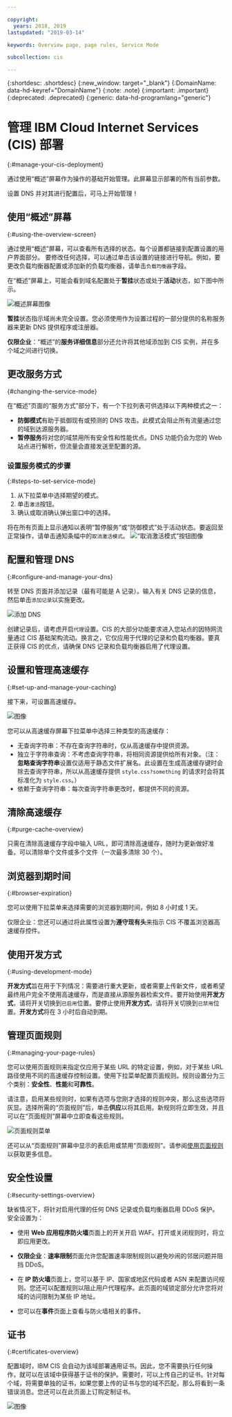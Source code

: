 ```yaml
---

copyright:
  years: 2018, 2019
lastupdated: "2019-03-14"

keywords: Overview page, page rules, Service Mode

subcollection: cis

---
```


{:shortdesc: .shortdesc}
{:new_window: target="_blank"}
{:DomainName: data-hd-keyref="DomainName"}
{:note: .note}
{:important: .important}
{:deprecated: .deprecated}
{:generic: data-hd-programlang="generic"}

# 管理 IBM Cloud Internet Services (CIS) 部署
{:#manage-your-cis-deployment}

通过使用“概述”屏幕作为操作的基础开始管理。此屏幕显示部署的所有当前参数。

设置 DNS 并对其进行配置后，可马上开始管理！

## 使用“概述”屏幕
{:#using-the-overview-screen}

通过使用“概述”屏幕，可以查看所有选择的状态。每个设置都链接到配置设置的用户界面部分。 要修改任何选择，可以通过单击该设置的链接进行导航。例如，要更改负载均衡器配置或添加新的负载均衡器，请单击`负载均衡器`字段。

在“概述”屏幕上，可能会看到域名配置处于**暂挂**状态或处于**活动**状态，如下图中所示。


![概述屏幕图像](images/overview-screen-configuration-summary.jpg)

**暂挂**状态指示域尚未完全设置。您必须使用作为设置过程的一部分提供的名称服务器来更新 DNS 提供程序或注册器。

**仅限企业**：“概述”的**服务详细信息**部分还允许将其他域添加到 CIS 实例，并在多个域之间进行切换。

## 更改服务方式
{#changing-the-service-mode}

在“概述”页面的“服务方式”部分下，有一个下拉列表可供选择以下两种模式之一：

* **防御模式**有助于抵御现有或预测的 DNS 攻击。此模式会阻止所有流量通过您的域到达源服务器。
* **暂停服务**将对您的域禁用所有安全性和性能优点。DNS 功能仍会为您的 Web 站点进行解析，但流量会直接发送至配置的源。 

### 设置服务模式的步骤
{:#steps-to-set-service-mode}

1. 从下拉菜单中选择期望的模式。
1. 单击`激活`按钮。
1. 确认或取消确认弹出窗口中的选择。

将在所有页面上显示通知以表明“暂停服务”或“防御模式”处于活动状态。要返回至正常操作，请单击通知条幅中的`取消激活模式`。
![“取消激活模式”按钮图像](images/deactivate-mode.png)


## 配置和管理 DNS
{:#configure-and-manage-your-dns}

转至 DNS 页面并添加记录（最有可能是 A 记录）。输入有关 DNS 记录的信息，然后单击`添加记录`以实施更改。

![添加 DNS](images/dns/create-a-type-record.png)

创建记录后，请考虑开启`代理`设置。CIS 的大部分功能要求进入您站点的因特网流量通过 CIS 基础架构流动。换言之，它仅应用于代理的记录和负载均衡器。要真正获得 CIS 的优点，请确保 DNS 记录和负载均衡器启用了代理设置。

## 设置和管理高速缓存
{:#set-up-and-manage-your-caching}

接下来，可设置高速缓存。 

![图像](images/caching-screen.png)

您可以从高速缓存屏幕下拉菜单中选择三种类型的高速缓存： 

 * 无查询字符串：不存在查询字符串时，仅从高速缓存中提供资源。
 * 独立于字符串查询：不考虑查询字符串，将相同资源提供给所有对象。（注：**忽略查询字符串**设置仅适用于静态文件扩展名。此设置在生成高速缓存键时会除去查询字符串，所以从高速缓存提供 `style.css?something` 的请求时会将其标准化为 `style.css`。）
 * 依赖于查询字符串：每次查询字符串更改时，都提供不同的资源。
  
## 清除高速缓存
{:#purge-cache-overview}
 
只需在清除高速缓存字段中输入 URL，即可清除高速缓存，随时为更新做好准备。可以清除单个文件或多个文件（一次最多清除 30 个）。
 
 ## 浏览器到期时间
 {:#browser-expiration}
 
您可以使用下拉菜单来选择需要的浏览器到期时间，例如 8 小时或 1 天。

仅限企业：您还可以通过将此属性设置为**遵守现有头**来指示 CIS 不覆盖浏览器高速缓存控件。
 
 ## 使用开发方式
 {:#using-development-mode}
 
**开发方式**旨在用于下列情况：需要进行重大更新，或者需要上传新文件，或者希望最终用户完全不使用高速缓存，而是直接从源服务器检索文件。要开始使用**开发方式**，请将开关切换到`已启用`位置。要停止使用**开发方式**，请将开关切换到`已禁用`位置。**开发方式**将在 3 小时后自动到期。 

## 管理页面规则
{:#managing-your-page-rules}
 
您可以使用页面规则来指定仅应用于某些 URL 的特定设置，例如，对于某些 URL 路径使用不同的高速缓存控制设置。使用下拉菜单配置页面规则。规则设置分为三个类别：**安全性**、**性能**和**可靠性**。

请注意，启用某些规则时，如果有选项与您刚才选择的规则冲突，那么这些选项将灰显。选择所需的“页面规则”后，单击**供应**以将其启用。新规则将立即生效，并且可以在“页面规则”屏幕中立即查看这些规则。
 
 ![页面规则菜单](images/page-rule-dropdown-settings.png)
 
还可以从“页面规则”屏幕中显示的表启用或禁用“页面规则”。请参阅[使用页面规则](/docs/infrastructure/cis?topic=cis-use-page-rules)以获取更多信息。
 
 ## 安全性设置
 {:#security-settings-overview}
 
缺省情况下，将针对启用代理的任何 DNS 记录或负载均衡器启用 DDoS 保护。
安全设置为： 

* 使用 **Web 应用程序防火墙**页面上的开关开启 WAF。打开或关闭规则时，将立即应用更改。

* **仅限企业**：**速率限制**页面允许您配置速率限制规则以避免吵闹的邻居问题并阻挡 DDoS。

* 在 **IP 防火墙**页面上，您可以基于 IP、国家或地区代码或者 ASN 来配置访问规则。您还可以配置规则以阻止用户代理程序。此页面的域锁定部分允许您将对域的访问限制为某些 IP 地址。

* 您可以在**事件**页面上查看与防火墙相关的事件。

## 证书
{:#certificates-overview}

配置域时，IBM CIS 会自动为该域部署通用证书。因此，您不需要执行任何操作，就可以在该域中获得基于证书的保护。需要时，可以上传自己的证书。针对每个域，将需要单独的证书，如果您要上传的证书与您的域不匹配，那么将看到一条错误消息。您还可以在此页面上订购定制证书。 

![图像](images/certificates-table.png)
 
 
